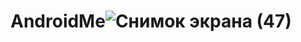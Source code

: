 # AndroidMe![Снимок экрана (47)](https://user-images.githubusercontent.com/51242971/164967778-36635d0e-f9be-4e05-9631-3578941f2a89.png)

